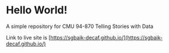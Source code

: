 # Hello World!
A simple repository for CMU 94-870 Telling Stories with Data

Link to live site is [https://sgbaik-decaf.github.io/](https://sgbaik-decaf.github.io/)
